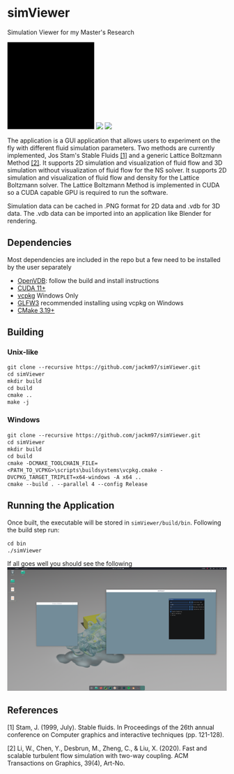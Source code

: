 # simViewer
Simulation Viewer for my Master's Research

<p float="center">
  <img src="./images/smoke2d.gif" height="200" />
  <img src="./images/water3d.gif" height="200" />
  <img src="./images/sound2d.gif" height="200" />
</p>

The application is a GUI application that allows users to experiment on the fly with different fluid simulation 
parameters. Two methods are currently implemented, Jos Stam's Stable Fluids [[1]](#References) and a generic Lattice 
Boltzmann 
Method [[2]](#References). It supports 2D simulation and visualization of fluid 
flow and 3D simulation without visualization of fluid flow for the NS solver. It supports 2D simulation and visualization of 
fluid flow and density for the Lattice Boltzmann solver. The Lattice Boltzmann Method is implemented in CUDA so a 
CUDA capable GPU is required to run the software.

Simulation data can be cached in .PNG format for 2D data and .vdb for 3D data. The .vdb data can be imported into an 
application like Blender for rendering.

## Dependencies
Most dependencies are included in the repo but a few need to be installed by the user separately

- [OpenVDB](https://github.com/AcademySoftwareFoundation/openvdb): follow the build and install instructions
- [CUDA 11+](https://developer.nvidia.com/cuda-downloads)
- [vcpkg](https://github.com/microsoft/vcpkg) Windows Only
- [GLFW3](https://www.glfw.org/) recommended installing using vcpkg on Windows
- [CMake 3.19+](https://cmake.org/)

## Building

### Unix-like

```
git clone --recursive https://github.com/jackm97/simViewer.git
cd simViewer
mkdir build
cd build
cmake ..
make -j 
```

### Windows

```
git clone --recursive https://github.com/jackm97/simViewer.git
cd simViewer
mkdir build
cd build
cmake -DCMAKE_TOOLCHAIN_FILE=<PATH_TO_VCPKG>\scripts\buildsystems\vcpkg.cmake -DVCPKG_TARGET_TRIPLET=x64-windows -A x64 ..
cmake --build . --parallel 4 --config Release
```

## Running the Application
Once built, the executable will be stored in ```simViewer/build/bin```. Following the build step run:
```
cd bin
./simViewer
```

If all goes well you should see the following
![gui-screenshot](./images/simviewer_screenshot.png)

## References
[1] Stam, J. (1999, July). Stable fluids. In Proceedings of the 26th annual conference on Computer graphics and 
interactive techniques (pp. 121-128).

[2] Li, W., Chen, Y., Desbrun, M., Zheng, C., & Liu, X. (2020). Fast and scalable turbulent flow simulation with two-way coupling. ACM Transactions on Graphics, 39(4), Art-No.

